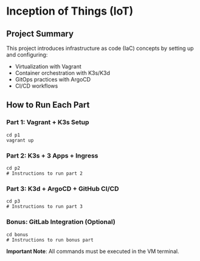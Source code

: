 # Inception of Things (IoT)

## Project Summary
This project introduces infrastructure as code (IaC) concepts by setting up and configuring:
- Virtualization with Vagrant
- Container orchestration with K3s/K3d
- GitOps practices with ArgoCD
- CI/CD workflows

## How to Run Each Part

### Part 1: Vagrant + K3s Setup
```
cd p1
vagrant up
```

### Part 2: K3s + 3 Apps + Ingress
```
cd p2
# Instructions to run part 2
```

### Part 3: K3d + ArgoCD + GitHub CI/CD
```
cd p3
# Instructions to run part 3
```

### Bonus: GitLab Integration (Optional)
```
cd bonus
# Instructions to run bonus part
```

**Important Note**: All commands must be executed in the VM terminal.